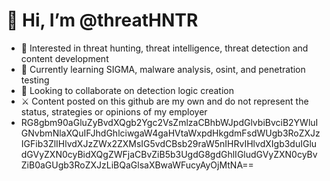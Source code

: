 # 👋 Hi, I’m @threatHNTR
- 👀 Interested in threat hunting, threat intelligence, threat detection and content development
- 🌱 Currently learning SIGMA, malware analysis, osint, and penetration testing
- 💞️ Looking to collaborate on detection logic creation
- ⚔ Content posted on this github are my own and do not represent the status, strategies or opinions of my employer
- RG8gbm90aGluZyBvdXQgb2Ygc2VsZmlzaCBhbWJpdGlvbiBvciB2YWluIGNvbmNlaXQuIFJhdGhlciwgaW4gaHVtaWxpdHkgdmFsdWUgb3RoZXJzIGFib3ZlIHlvdXJzZWx2ZXMsIG5vdCBsb29raW5nIHRvIHlvdXIgb3duIGludGVyZXN0cyBidXQgZWFjaCBvZiB5b3UgdG8gdGhlIGludGVyZXN0cyBvZiB0aGUgb3RoZXJzLiBQaGlsaXBwaWFucyAyOjMtNA==
<!---
threatHNTR/threatHNTR is a ✨ special ✨ repository because its `README.md` (this file) appears on your GitHub profile.
You can click the Preview link to take a look at your changes.
--->
